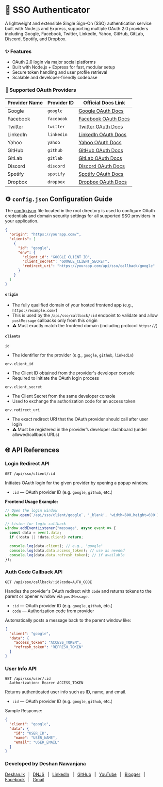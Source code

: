 # 🔐 SSO Authenticator

A lightweight and extensible Single Sign-On (SSO) authentication service built with Node.js and Express, supporting multiple OAuth 2.0 providers including Google, Facebook, Twitter, LinkedIn, Yahoo, GitHub, GitLab, Discord, Spotify, and Dropbox.

### ✨ Features

- OAuth 2.0 login via major social platforms
- Built with Node.js + Express for fast, modular setup
- Secure token handling and user profile retrieval
- Scalable and developer-friendly codebase

### 🔗 Supported OAuth Providers

| Provider Name | Provider ID | Official Docs Link                                                                                              |
|---------------|-------------|-----------------------------------------------------------------------------------------------------------------|
| Google        | `google`    | [Google OAuth Docs](https://developers.google.com/identity/protocols/oauth2/javascript-implicit-flow)           |
| Facebook      | `facebook`  | [Facebook OAuth Docs](https://developers.facebook.com/docs/facebook-login/guides/advanced/manual-flow/)         |
| Twitter       | `twitter`   | [Twitter OAuth Docs](https://docs.x.com/resources/fundamentals/authentication/oauth-2-0/user-access-token)      |
| LinkedIn      | `linkedin`  | [LinkedIn OAuth Docs](https://learn.microsoft.com/en-us/linkedin/shared/authentication/authorization-code-flow) |
| Yahoo         | `yahoo`     | [Yahoo OAuth Docs](https://developer.yahoo.com/sign-in-with-yahoo/)                                             |
| GitHub        | `github`    | [GitHub OAuth Docs](https://docs.github.com/en/apps/oauth-apps/building-oauth-apps/creating-an-oauth-app)       |
| GitLab        | `gitlab`    | [GitLab OAuth Docs](https://docs.gitlab.com/api/oauth2/)                                                        |
| Discord       | `discord`   | [Discord OAuth Docs](https://discord.com/developers/docs/topics/oauth2)                                         |
| Spotify       | `spotify`   | [Spotify OAuth Docs](https://developer.spotify.com/documentation/web-api/tutorials/code-flow)                   |
| Dropbox       | `dropbox`   | [Dropbox OAuth Docs](https://developers.dropbox.com/oauth-guide)                                                |

## ⚙️ `config.json` Configuration Guide

The [config.json](./config.json) file located in the root directory is used to configure OAuth credentials and domain security settings for all supported SSO providers in your application.

```json
{
  "origin": "https://yourapp.com/",
  "clients": [
    {
      "id": "google",
      "env": {
        "client_id": "GOOGLE_CLIENT_ID",
        "client_secret": "GOOGLE_CLIENT_SECRET",
        "redirect_uri": "https://yourapp.com/api/sso/callback/google"
      }
    }
  ]
}
```

#### `origin`

- The fully qualified domain of your hosted frontend app (e.g., `https://example.com/`)
- This is used by the `/api/sso/callback/:id` endpoint to validate and allow `postMessage` callbacks only from this origin
- ⚠️ Must exactly match the frontend domain (including protocol `https://`)

#### `clients`

`id`
- The identifier for the provider (e.g., `google`, `github`, `linkedin`)

`env.client_id`
- The Client ID obtained from the provider's developer console
- Required to initiate the OAuth login process

`env.client_secret`
- The Client Secret from the same developer console
- Used to exchange the authorization code for an access token

`env.redirect_uri`
- The exact redirect URI that the OAuth provider should call after user login
- ⚠️ Must be registered in the provider’s developer dashboard (under allowed/callback URLs)

## 🌐 API References

### Login Redirect API

```
GET /api/sso/client/:id
```

Initiates OAuth login for the given provider by opening a popup window.

- `:id` — OAuth provider ID (e.g. `google`, `github`, etc.)

**Frontend Usage Example:**

```js
// Open the login window
window.open(`/api/sso/client/google`, '_blank', 'width=500,height=600');

// Listen for login callback
window.addEventListener("message", async event => {
  const data = event.data;
  if (!data || !data.client) return;

  console.log(data.client); // e.g., "google"
  console.log(data.data.access_token); // use as needed
  console.log(data.data.refresh_token); // if available
});
```

### Auth Code Callback API

```
GET /api/sso/callback/:id?code=AUTH_CODE
```

Handles the provider's OAuth redirect with `code` and returns tokens to the parent or opener window via `postMessage`.

- `:id` — OAuth provider ID (e.g. `google`, `github`, etc.)
- `code` — Authorization code from provider

Automatically posts a message back to the parent window like:

```json
{
  "client": "google",
  "data": {
    "access_token": "ACCESS_TOKEN",
    "refresh_token": "REFRESH_TOKEN"
  }
}
```

### User Info API

```
GET /api/sso/user/:id
  Authorization: Bearer ACCESS_TOKEN
```

Returns authenticated user info such as ID, name, and email.

- `:id` — OAuth provider ID (e.g. `google`, `github`, etc.)

Sample Response:

```json
{
  "client": "google",
  "data": {
    "id": "USER_ID",
    "name": "USER_NAME",
    "email": "USER_EMAIL"
  }
}
```

### Developed by Deshan Nawanjana

[Deshan.lk](https://deshan.lk/)
&ensp;|&ensp;
[DNJS](https://dnjs.lk/)
&ensp;|&ensp;
[LinkedIn](https://www.linkedin.com/in/deshan-nawanjana/)
&ensp;|&ensp;
[GitHub](https://github.com/deshan-nawanjana)
&ensp;|&ensp;
[YouTube](https://www.youtube.com/@deshan-nawanjana)
&ensp;|&ensp;
[Blogger](https://dn-w.blogspot.com/)
&ensp;|&ensp;
[Facebook](https://www.fb.com/mr.dnjs)
&ensp;|&ensp;
[Gmail](mailto:deshan.uok@gmail.com)
